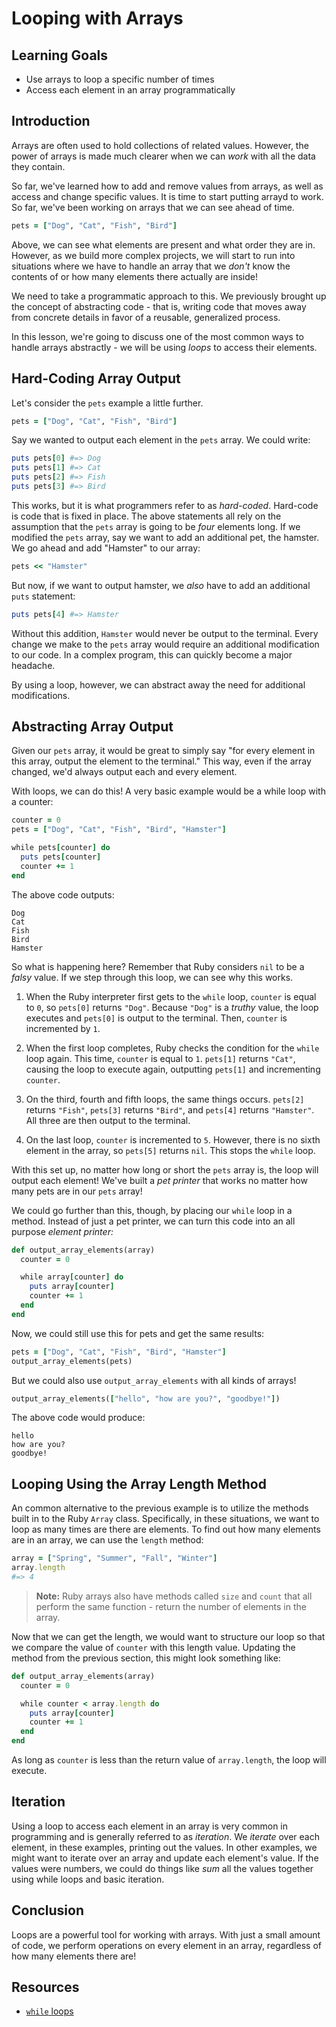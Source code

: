 # Looping with Arrays

## Learning Goals

- Use arrays to loop a specific number of times
- Access each element in an array programmatically

## Introduction

Arrays are often used to hold collections of related values. However, the power of 
arrays is made much clearer when we can _work_ with all the data they contain. 

So far, we've learned how to add and remove values from arrays, as well as
access and change specific values. It is time to start putting arrayd to work. So
far, we've been working on arrays that we can see ahead of time.

```ruby
pets = ["Dog", "Cat", "Fish", "Bird"]
```

Above, we can see what elements are present and what order they are in. However,
as we build more complex projects, we will start to run into situations where
we have to handle an array that we _don't_ know the contents of or how many
elements there actually are inside!

We need to take a programmatic approach to this. We previously brought up the
concept of abstracting code - that is, writing code that moves away from
concrete details in favor of a reusable, generalized process.

In this lesson, we're going to discuss one of the most common ways to handle
arrays abstractly - we will be using _loops_ to access their elements.

## Hard-Coding Array Output

Let's consider the `pets` example a little further.

```ruby
pets = ["Dog", "Cat", "Fish", "Bird"]
```

Say we wanted to output each element in the `pets` array. We could write:

```ruby
puts pets[0] #=> Dog
puts pets[1] #=> Cat
puts pets[2] #=> Fish
puts pets[3] #=> Bird
```

This works, but it is what programmers refer to as _hard-coded_. Hard-code is
code that is fixed in place. The above statements all rely on the assumption
that the `pets` array is going to be _four_ elements long. If we modified the
`pets` array, say we want to add an additional pet, the hamster. We go ahead and
add "Hamster" to our array:

```ruby
pets << "Hamster"
```

But now, if we want to output hamster, we _also_ have to add an additional `puts`
statement:

```ruby
puts pets[4] #=> Hamster
```

Without this addition, `Hamster` would never be output to the terminal. Every
change we make to the `pets` array would require an additional modification to
our code. In a complex program, this can quickly become a major headache.

By using a loop, however, we can abstract away the need for additional
modifications.

## Abstracting Array Output

Given our `pets` array, it would be great to simply say "for every element in
this array, output the element to the terminal." This way, even if the array
changed, we'd always output each and every element.

With loops, we can do this! A very basic example would be a while loop with a
counter:

```ruby
counter = 0
pets = ["Dog", "Cat", "Fish", "Bird", "Hamster"]

while pets[counter] do
  puts pets[counter]
  counter += 1
end
```

The above code outputs:

```text
Dog
Cat
Fish
Bird
Hamster
```

So what is happening here? Remember that Ruby considers `nil` to be a _falsy_
value. If we step through this loop, we can see why this works.

1. When the Ruby interpreter first gets to the `while` loop, `counter` is equal
to `0`, so `pets[0]` returns `"Dog"`. Because `"Dog"` is a _truthy_ value, the
loop executes and `pets[0]` is output to the terminal. Then, `counter` is
incremented by `1`.

2. When the first loop completes, Ruby checks the condition for the `while` loop
again. This time, `counter` is equal to `1`. `pets[1]` returns `"Cat"`, causing
the loop to execute again, outputting `pets[1]` and incrementing `counter`.

3. On the third, fourth and fifth loops, the same things occurs. `pets[2]`
returns `"Fish"`, `pets[3]` returns `"Bird"`, and `pets[4]` returns `"Hamster"`.
All three are then output to the terminal.

4. On the last loop, `counter` is incremented to `5`. However, there is no sixth
element in the array, so `pets[5]` returns `nil`. This stops the `while` loop.

With this set up, no matter how long or short the `pets` array is, the loop will
output each element! We've built a _pet printer_ that works no matter how many
pets are in our `pets` array!

We could go further than this, though, by placing our `while` loop in a method.
Instead of just a pet printer, we can turn this code into an all purpose
_element printer:_

```ruby
def output_array_elements(array)
  counter = 0

  while array[counter] do
    puts array[counter]
    counter += 1
  end
end
```

Now, we could still use this for pets and get the same results:

```ruby
pets = ["Dog", "Cat", "Fish", "Bird", "Hamster"]
output_array_elements(pets)
```

But we could also use `output_array_elements` with all kinds of arrays!

```ruby
output_array_elements(["hello", "how are you?", "goodbye!"])
```

The above code would produce:

```text
hello
how are you?
goodbye!
```

## Looping Using the Array Length Method

An common alternative to the previous example is to utilize the methods built in
to the Ruby `Array` class. Specifically, in these situations, we want to loop
as many times are there are elements. To find out how many elements are in an
array, we can use the `length` method:

```ruby
array = ["Spring", "Summer", "Fall", "Winter"]
array.length
#=> 4
```

> **Note:** Ruby arrays also have methods called `size` and `count` that all
perform the same function - return the number of elements in the array.

Now that we can get the length, we would want to structure our loop so that
we compare the value of `counter` with this length value. Updating the method
from the previous section, this might look something like:

```ruby
def output_array_elements(array)
  counter = 0

  while counter < array.length do
    puts array[counter]
    counter += 1
  end
end
```

As long as `counter` is less than the return value of `array.length`, the loop
will execute.

## Iteration

Using a loop to access each element in an array is very common in programming and 
is generally referred to as _iteration_. We _iterate_ over each element, in these
examples, printing out the values. In other examples, we might want to iterate
over an array and update each element's value. If the values were numbers, we could
do things like _sum_ all the values together using while loops and basic iteration.

## Conclusion

Loops are a powerful tool for working with arrays. With just a small amount of
code, we perform operations on every element in an array, regardless of how
many elements there are!

## Resources

- [`while` loops][while]

[while]: https://ruby-doc.org/core-2.5.0/doc/syntax/control_expressions_rdoc.html#label-while+Loop
